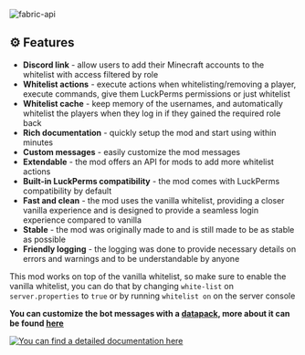 ![fabric-api](https://cdn.jsdelivr.net/npm/@intergrav/devins-badges@3/assets/cozy/requires/fabric-api_vector.svg)

## ⚙️ Features
- **Discord link** - allow users to add their Minecraft accounts to the whitelist with access filtered by role
- **Whitelist actions** - execute actions when whitelisting/removing a player, execute commands, give them LuckPerms permissions or just whitelist
- **Whitelist cache** - keep memory of the usernames, and automatically whitelist the players when they log in if they gained the required role back
- **Rich documentation** - quickly setup the mod and start using within minutes
- **Custom messages** - easily customize the mod messages
- **Extendable** - the mod offers an API for mods to add more whitelist actions
- **Built-in LuckPerms compatibility** - the mod comes with LuckPerms compatibility by default
- **Fast and clean** - the mod uses the vanilla whitelist, providing a closer vanilla experience and is designed to provide a seamless login experience compared to vanilla
- **Stable** - the mod was originally made to and is still made to be as stable as possible
- **Friendly logging** - the logging was done to provide necessary details on errors and warnings and to be understandable by anyone

This mod works on top of the vanilla whitelist, so make sure to enable the vanilla whitelist, you can do that by changing `white-list` on `server.properties` to `true` or by running `whitelist on` on the server console

**You can customize the bot messages with a <u>datapack</u>, more about it can be found <u>[here](https://docs.awakenedredstone.com/minecraft/autowhitelist/advanced/custom-messages)</u>**

[![You can find a detailed documentation here](https://cdn.jsdelivr.net/npm/@intergrav/devins-badges@3/assets/cozy/documentation/generic_vector.svg)](https://docs.awakenedredstone.com/minecraft/autowhitelist/install)